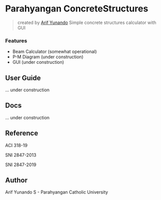 # Parahyangan ConcreteStructures
> created by [Arif Yunando](arifyunando@gmail.com)
Simple concrete structures calculator with GUI
### Features
* Beam Calculator (somewhat operational)
* P-M Diagram (under construction)
* GUI (under construction)

## User Guide
... under construction

## Docs
... under construction

## Reference
ACI 318-19

SNI 2847-2013

SNI 2847-2019

## Author
Arif Yunando S - Parahyangan Catholic University
